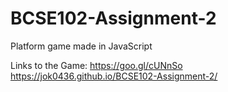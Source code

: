 # BCSE102-Assignment-2
Platform game made in JavaScript

Links to the Game:
  https://goo.gl/cUNnSo
  https://jok0436.github.io/BCSE102-Assignment-2/
